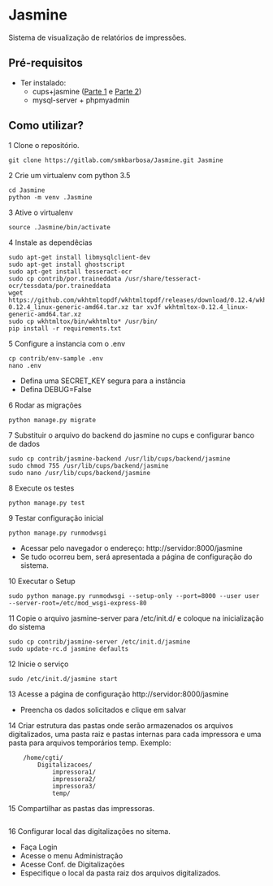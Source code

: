 # Jasmine

Sistema de visualização de relatórios de impressões.

## Pré-requisitos
- Ter instalado:
    - cups+jasmine ([Parte 1](https://sempreupdate.com.br/2016/10/como-instalar-uma-impressora-em-distribuicoes-baseadas-no-ubuntu-ou-fedora-parte-1.html) e [Parte 2](https://sempreupdate.com.br/2016/11/gerando-relatorios-de-impressao-parte-2.html))
    - mysql-server + phpmyadmin

## Como utilizar?
1 Clone o repositório.

```console
git clone https://gitlab.com/smkbarbosa/Jasmine.git Jasmine
```

2 Crie um virtualenv com python 3.5

```console
cd Jasmine
python -m venv .Jasmine
```

3 Ative o virtualenv

```console
source .Jasmine/bin/activate
```

4 Instale as dependêcias

```console
sudo apt-get install libmysqlclient-dev
sudo apt-get install ghostscript
sudo apt-get install tesseract-ocr
sudo cp contrib/por.traineddata /usr/share/tesseract-ocr/tessdata/por.traineddata
wget https://github.com/wkhtmltopdf/wkhtmltopdf/releases/download/0.12.4/wkhtmltox-0.12.4_linux-generic-amd64.tar.xz tar xvJf wkhtmltox-0.12.4_linux-generic-amd64.tar.xz
sudo cp wkhtmltox/bin/wkhtmlto* /usr/bin/
pip install -r requirements.txt
```

5 Configure a instancia com o .env

```console
cp contrib/env-sample .env
nano .env
```

   - Defina uma SECRET_KEY segura para a instância
   - Defina DEBUG=False

6 Rodar as migrações

```console
python manage.py migrate
```

7 Substituir o arquivo do backend do jasmine no cups e configurar banco de dados

```console
sudo cp contrib/jasmine-backend /usr/lib/cups/backend/jasmine
sudo chmod 755 /usr/lib/cups/backend/jasmine
sudo nano /usr/lib/cups/backend/jasmine
```

8 Execute os testes

```console
python manage.py test
```

9 Testar configuração inicial

```console
python manage.py runmodwsgi
```

   - Acessar pelo navegador o endereço: http://servidor:8000/jasmine
   - Se tudo ocorreu bem, será apresentada a página de configuração do sistema.
   
10 Executar o Setup

```console
sudo python manage.py runmodwsgi --setup-only --port=8000 --user user --server-root=/etc/mod_wsgi-express-80
```

11 Copie o arquivo jasmine-server para /etc/init.d/ e coloque na inicialização do sistema

```console
sudo cp contrib/jasmine-server /etc/init.d/jasmine
sudo update-rc.d jasmine defaults
```

12 Inicie o serviço

```console
sudo /etc/init.d/jasmine start
```

13 Acesse a página de configuração http://servidor:8000/jasmine

- Preencha os dados solicitados e clique em salvar

14 Criar estrutura das pastas onde serão armazenados os arquivos digitalizados, uma pasta raiz e pastas internas para cada impressora e uma pasta para arquivos temporários temp.
Exemplo:

```tree
    /home/cgti/
        Digitalizacoes/
            impressora1/
            impressora2/
            impressora3/
            temp/
```
        
15 Compartilhar as pastas das impressoras.

```console

```

16 Configurar local das digitalizações no sitema.

- Faça Login
- Acesse o menu Administração
- Acesse Conf. de Digitalizações
- Especifique o local da pasta raiz dos arquivos digitalizados.

